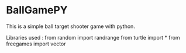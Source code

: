 # BallGamePY
This is a simple ball target shooter game with python.

Libraries used : 
from random import randrange
from turtle import *
from freegames import vector
